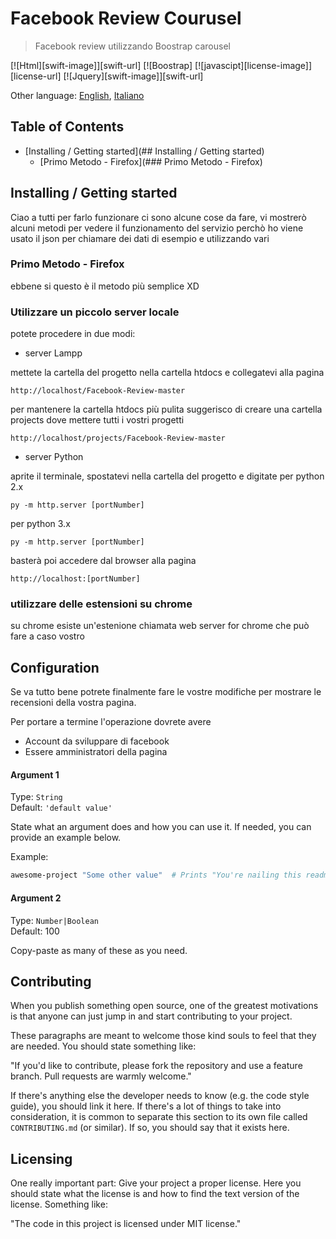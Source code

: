 
# Facebook Review Courusel
> Facebook review utilizzando Boostrap carousel

[![Html][swift-image]][swift-url]
[![Boostrap]
[![javascipt][license-image]][license-url]
[![Jquery][swift-image]][swift-url]

Other language: [English](README.md), [Italiano](README.it.md)

## Table of Contents
- [Installing / Getting started](## Installing / Getting started)
    - [Primo Metodo - Firefox](### Primo Metodo - Firefox)

## Installing / Getting started

Ciao a tutti per farlo funzionare ci sono alcune cose da fare, vi mostrerò alcuni metodi per vedere il funzionamento del servizio perchò ho viene usato il json per chiamare dei dati di esempio e utilizzando vari 

### Primo Metodo - Firefox

ebbene si questo è il metodo più semplice XD

### Utilizzare un piccolo server locale

potete procedere in due modi:

* server Lampp

mettete la cartella del progetto nella cartella htdocs e collegatevi alla pagina

```
http://localhost/Facebook-Review-master
```

per mantenere la cartella htdocs più pulita suggerisco di creare una cartella projects dove mettere tutti i vostri progetti

```
http://localhost/projects/Facebook-Review-master
```

* server Python 

aprite il terminale, spostatevi nella cartella del progetto e digitate per python 2.x

```code-block
py -m http.server [portNumber]
```
per python 3.x

```code-block
py -m http.server [portNumber]
```
basterà poi accedere dal browser alla pagina

```code-block
http://localhost:[portNumber]
```
### utilizzare delle estensioni su chrome

su chrome esiste un'estenione chiamata web server for chrome che può fare a caso vostro


## Configuration

Se va tutto bene potrete finalmente fare le vostre modifiche per mostrare le recensioni della vostra pagina.

Per portare a termine l'operazione dovrete avere

* Account da sviluppare di facebook 
* Essere amministratori della pagina

#### Argument 1
Type: `String`  
Default: `'default value'`

State what an argument does and how you can use it. If needed, you can provide
an example below.

Example:
```bash
awesome-project "Some other value"  # Prints "You're nailing this readme!"
```

#### Argument 2
Type: `Number|Boolean`  
Default: 100

Copy-paste as many of these as you need.

## Contributing

When you publish something open source, one of the greatest motivations is that
anyone can just jump in and start contributing to your project.

These paragraphs are meant to welcome those kind souls to feel that they are
needed. You should state something like:

"If you'd like to contribute, please fork the repository and use a feature
branch. Pull requests are warmly welcome."

If there's anything else the developer needs to know (e.g. the code style
guide), you should link it here. If there's a lot of things to take into
consideration, it is common to separate this section to its own file called
`CONTRIBUTING.md` (or similar). If so, you should say that it exists here.

## Licensing

One really important part: Give your project a proper license. Here you should
state what the license is and how to find the text version of the license.
Something like:

"The code in this project is licensed under MIT license."

